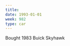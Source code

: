 ```yaml
---
title:
date: 1993-01-01
week: 982
type: car
---
```


Bought 1983 Buick Skyhawk
<!--
  white, under $1000
-->
